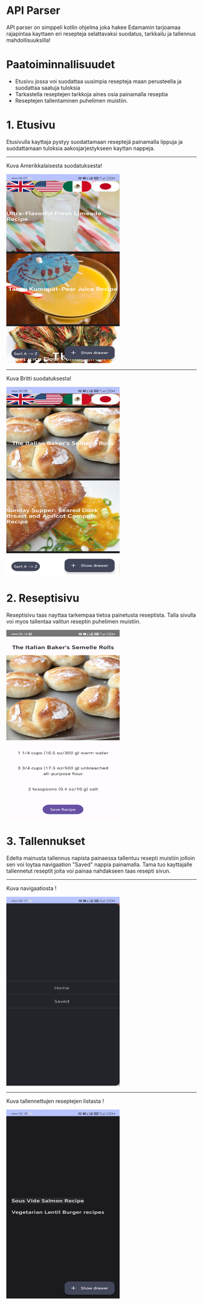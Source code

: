 # API Parser
API parser on simppeli kotlin ohjelma joka hakee Edamamin tarjoamaa rajapintaa kayttaen eri resepteja selattavaksi suodatus, tarkkailu ja tallennus mahdollisuuksilla!

# Paatoiminnallisuudet

- Etusivu jossa voi suodattaa uusimpia resepteja maan perusteella ja suodattaa saatuja tuloksia
- Tarkastella reseptejen tarkkoja aines osia painamalla reseptia 
- Reseptejen tallentaminen puhelimen muistiin. 

# 1. Etusivu
Etusivulla kayttaja pystyy suodattamaan reseptejä painamalla lippuja ja suodattamaan tuloksia aakosjarjestykseen kayttan nappeja. 
___
Kuva Amerikkalaisesta suodatuksesta!

<img src="/readmeresources/American.png" width="300" height="500">

___
Kuva Britti suodatuksesta!

<img src="/readmeresources/Brittish.png" width="300" height="500">

# 2. Reseptisivu

Reseptisivu taas nayttaa tarkempaa tietoa painetusta reseptista. Talla sivulla voi myos tallentaa valitun reseptin puhelimen muistiin. 

<img src="/readmeresources/Recipe.png" width="300" height="500">

# 3. Tallennukset

Edelta mainusta tallennus napista painaessa tallentuu resepti muistiin jolloin sen voi loytaa navigaation "Saved" nappia painamalla. Tama tuo kayttajalle tallennetut reseptit joita voi painaa nahdakseen taas resepti sivun.

___
Kuva navigaatiosta !

<img src="/readmeresources/Navigation.png" width="300" height="500">

___
Kuva tallennettujen reseptejen listasta !

<img src="/readmeresources/SavedRecipes.png" width="300" height="500">
